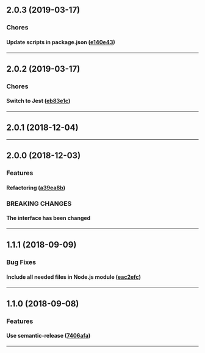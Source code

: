 ## 2.0.3 (2019-03-17)

### Chores


#### Update scripts in package.json ([e140e43](https://github.com/sealsystems/node-error/commit/e140e43))



---

## 2.0.2 (2019-03-17)

### Chores


#### Switch to Jest ([eb83e1c](https://github.com/sealsystems/node-error/commit/eb83e1c))



---

## 2.0.1 (2018-12-04)



---

## 2.0.0 (2018-12-03)

### Features


#### Refactoring ([a39ea8b](https://github.com/sealsystems/node-error/commit/a39ea8b))



### BREAKING CHANGES

#### The interface has been changed

---

## 1.1.1 (2018-09-09)

### Bug Fixes


#### Include all needed files in Node.js module ([eac2efc](https://github.com/sealsystems/node-error/commit/eac2efc))



---

## 1.1.0 (2018-09-08)

### Features


#### Use semantic-release ([7406afa](https://github.com/sealsystems/node-error/commit/7406afa))



---
